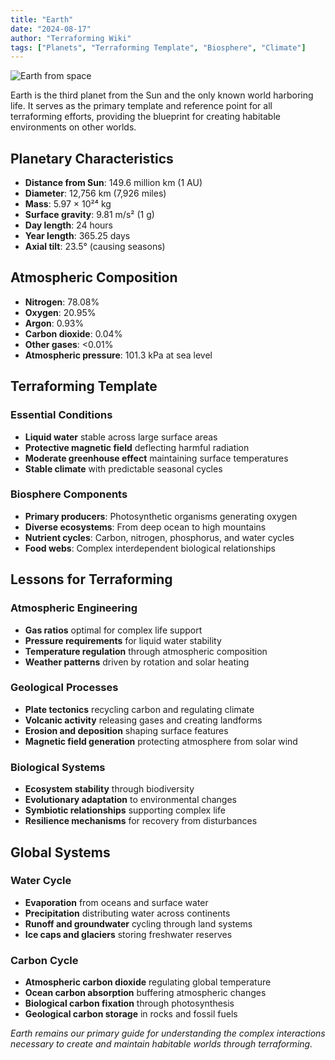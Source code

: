 ```yaml
---
title: "Earth"
date: "2024-08-17"
author: "Terraforming Wiki"
tags: ["Planets", "Terraforming Template", "Biosphere", "Climate"]
---
```


![Earth from space](https://upload.wikimedia.org/wikipedia/commons/thumb/9/97/The_Earth_seen_from_Apollo_17.jpg/512px-The_Earth_seen_from_Apollo_17.jpg)

Earth is the third planet from the Sun and the only known world harboring life. It serves as the primary template and reference point for all terraforming efforts, providing the blueprint for creating habitable environments on other worlds.

## Planetary Characteristics

- **Distance from Sun**: 149.6 million km (1 AU)
- **Diameter**: 12,756 km (7,926 miles)
- **Mass**: 5.97 × 10²⁴ kg
- **Surface gravity**: 9.81 m/s² (1 g)
- **Day length**: 24 hours
- **Year length**: 365.25 days
- **Axial tilt**: 23.5° (causing seasons)

## Atmospheric Composition

- **Nitrogen**: 78.08%
- **Oxygen**: 20.95%
- **Argon**: 0.93%
- **Carbon dioxide**: 0.04%
- **Other gases**: <0.01%
- **Atmospheric pressure**: 101.3 kPa at sea level

## Terraforming Template

### Essential Conditions
- **Liquid water** stable across large surface areas
- **Protective magnetic field** deflecting harmful radiation
- **Moderate greenhouse effect** maintaining surface temperatures
- **Stable climate** with predictable seasonal cycles

### Biosphere Components
- **Primary producers**: Photosynthetic organisms generating oxygen
- **Diverse ecosystems**: From deep ocean to high mountains
- **Nutrient cycles**: Carbon, nitrogen, phosphorus, and water cycles
- **Food webs**: Complex interdependent biological relationships

## Lessons for Terraforming

### Atmospheric Engineering
- **Gas ratios** optimal for complex life support
- **Pressure requirements** for liquid water stability
- **Temperature regulation** through atmospheric composition
- **Weather patterns** driven by rotation and solar heating

### Geological Processes
- **Plate tectonics** recycling carbon and regulating climate
- **Volcanic activity** releasing gases and creating landforms
- **Erosion and deposition** shaping surface features
- **Magnetic field generation** protecting atmosphere from solar wind

### Biological Systems
- **Ecosystem stability** through biodiversity
- **Evolutionary adaptation** to environmental changes
- **Symbiotic relationships** supporting complex life
- **Resilience mechanisms** for recovery from disturbances

## Global Systems

### Water Cycle
- **Evaporation** from oceans and surface water
- **Precipitation** distributing water across continents
- **Runoff and groundwater** cycling through land systems
- **Ice caps and glaciers** storing freshwater reserves

### Carbon Cycle
- **Atmospheric carbon dioxide** regulating global temperature
- **Ocean carbon absorption** buffering atmospheric changes
- **Biological carbon fixation** through photosynthesis
- **Geological carbon storage** in rocks and fossil fuels

*Earth remains our primary guide for understanding the complex interactions necessary to create and maintain habitable worlds through terraforming.*